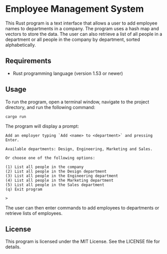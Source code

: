 # Employee Management System

This Rust program is a text interface that allows a user to add employee names to departments in a company. The program uses a hash map and vectors to store the data. The user can also retrieve a list of all people in a department or all people in the company by department, sorted alphabetically.

## Requirements

- Rust programming language (version 1.53 or newer)

## Usage

To run the program, open a terminal window, navigate to the project directory, and run the following command:

```
cargo run
```

The program will display a prompt:

```
Add an employer typing `Add <name> to <department>` and pressing Enter.

Available departments: Design, Engineering, Marketing and Sales.

Or choose one of the following options:

(1) List all people in the company
(2) List all people in the Design department
(3) List all people in the Engineering department
(4) List all people in the Marketing department
(5) List all people in the Sales department
(q) Exit program

>
```

The user can then enter commands to add employees to departments or retrieve lists of employees.

## License

This program is licensed under the MIT License. See the LICENSE file for details.
